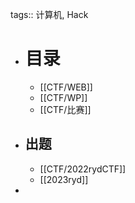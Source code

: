 tags:: 计算机, Hack

- # 目录
	- [[CTF/WEB]]
	- [[CTF/WP]]
	- [[CTF/比赛]]
- ## 出题
	- [[CTF/2022rydCTF]]
	- [[2023ryd]]
-